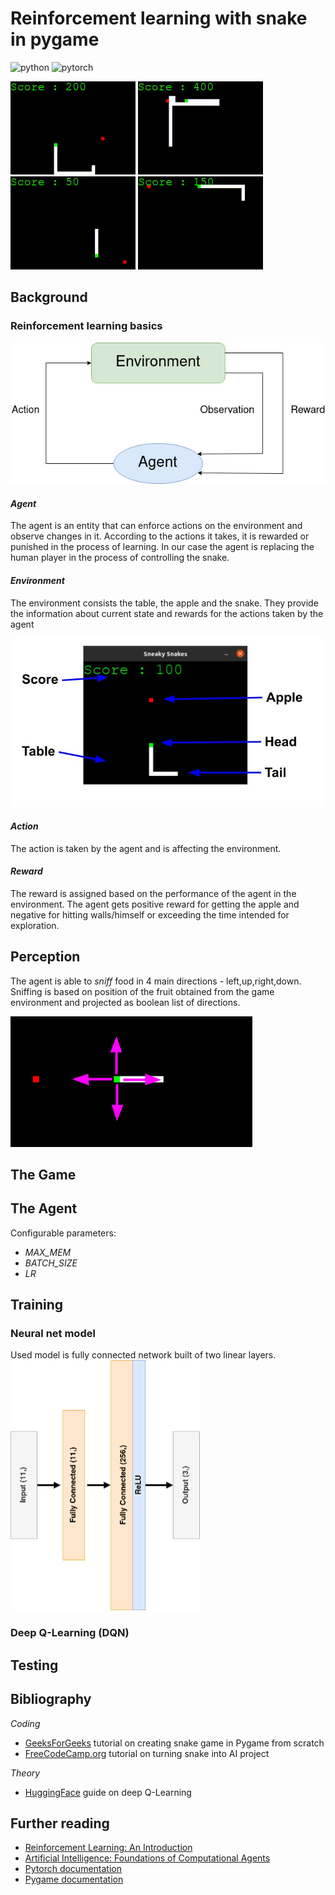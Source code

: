 # Reinforcement learning with snake in pygame
![python](https://img.shields.io/badge/Python-FFD43B?style=for-the-badge&logo=python&logoColor=blue)
![pytorch](https://img.shields.io/badge/PyTorch-EE4C2C?style=for-the-badge&logo=pytorch&logoColor=white)

![snake1](./src/docs/snake1_small.gif)
![snake1](./src/docs/snake2_small.gif)
![snake1](./src/docs/snake3_small.gif)
![snake1](./src/docs/snake4_small.gif)

## Background
### Reinforcement learning basics

![diagram](./src/docs/reinforcement.jpg)

#### _Agent_
The agent is an entity that can enforce actions on the environment 
and observe changes in it. According to the actions it takes, it is 
rewarded or punished in the process of learning. In our case the agent is 
replacing the human player in the process of controlling the snake.
#### _Environment_
The environment consists the table, the apple and the snake. 
They provide the information about current state and rewards for the actions
taken by the agent

![table](./src/docs/snake_diagram.jpg)

#### _Action_
The action is taken by the agent and is affecting the environment. 
#### _Reward_
The reward is assigned based on the performance of the agent in the environment. 
The agent gets positive reward for getting the apple and negative for hitting walls/himself
or exceeding the time intended for exploration.

## Perception

The agent is able to _sniff_ food in 4 main directions - left,up,right,down.
Sniffing is based on position of the fruit obtained from the game environment and
projected as boolean list of directions.

![perception](./src/docs/perception.png)

## The Game

## The Agent

Configurable parameters:
- _MAX_MEM_
- _BATCH_SIZE_
- _LR_

## Training

### Neural net model

Used model is fully connected network built of two linear layers.<br>
<img src="./src/docs/LinearNet.png" height="400">

### Deep Q-Learning (DQN)


## Testing



## Bibliography

_Coding_
- [GeeksForGeeks](https://www.geeksforgeeks.org/snake-game-in-python-using-pygame-module/) tutorial on creating snake game in Pygame from scratch
- [FreeCodeCamp.org](https://www.youtube.com/watch?v=L8ypSXwyBds) tutorial on turning snake into AI project

_Theory_
- [HuggingFace](https://huggingface.co/deep-rl-course/unit3/deep-q-network?fw=pt) guide on deep Q-Learning

## Further reading
- [Reinforcement Learning: An Introduction](http://incompleteideas.net/book/the-book.html)
- [Artificial Intelligence: Foundations of Computational Agents](http://www.cambridge.org/9781107195394)
- [Pytorch documentation](https://pytorch.org/docs/stable/index.html)
- [Pygame documentation](https://www.pygame.org/docs/)